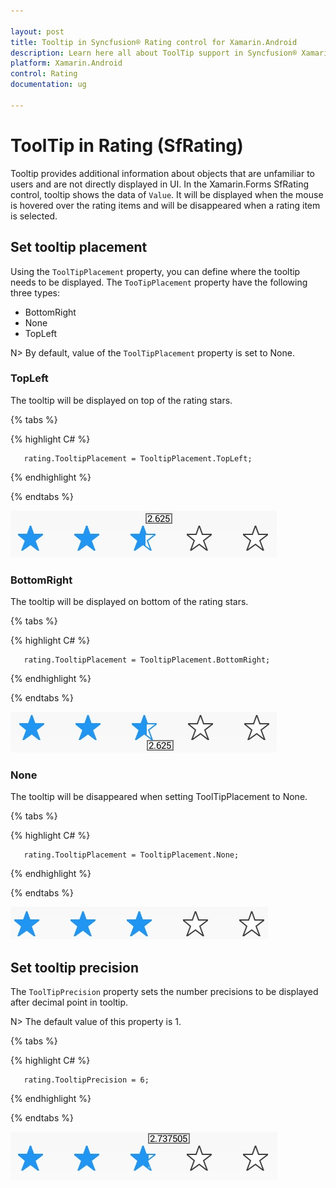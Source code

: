```yaml
---

layout: post
title: Tooltip in Syncfusion® Rating control for Xamarin.Android
description: Learn here all about ToolTip support in Syncfusion® Xamarin.Android Rating (SfRating) control, its elements and more.
platform: Xamarin.Android
control: Rating
documentation: ug

---
```


# ToolTip in Rating (SfRating)

Tooltip provides additional information about objects that are unfamiliar to users and are not directly displayed in UI. In the Xamarin.Forms SfRating control, tooltip shows the data of `Value`. It will be displayed when the mouse is hovered over the rating items and will be disappeared when a rating item is selected.

## Set tooltip placement

Using the `ToolTipPlacement` property, you can define where the tooltip needs to be displayed. The `TooTipPlacement` property have the following three types:

* BottomRight
* None
* TopLeft

N> By default, value of the `ToolTipPlacement` property is set to None.

### TopLeft 

The tooltip will be displayed on top of the rating stars. 

{% tabs %}

{% highlight C# %}

	   rating.TooltipPlacement = TooltipPlacement.TopLeft;

{% endhighlight %}

{% endtabs %}

![Tooltip at top](images/leftTop.jpg) 

### BottomRight

The tooltip will be displayed on bottom of the rating stars.

{% tabs %}

{% highlight C# %}

	   rating.TooltipPlacement = TooltipPlacement.BottomRight;

{% endhighlight %}

{% endtabs %}

![Tooltip at bottom](images/rightBottom.jpg)

### None

The tooltip will be disappeared when setting ToolTipPlacement to None.

{% tabs %}

{% highlight C# %}

	   rating.TooltipPlacement = TooltipPlacement.None;

{% endhighlight %}

{% endtabs %}

![No tooltip](images/null.jpg)

## Set tooltip precision

The `ToolTipPrecision` property sets the number precisions to be displayed after decimal point in tooltip.

N> The default value of this property is 1. 

{% tabs %}

{% highlight C# %}

       rating.TooltipPrecision = 6;

{% endhighlight %}

{% endtabs %}

![Tooltip Precision](images/toolTipPrecision.jpg)

